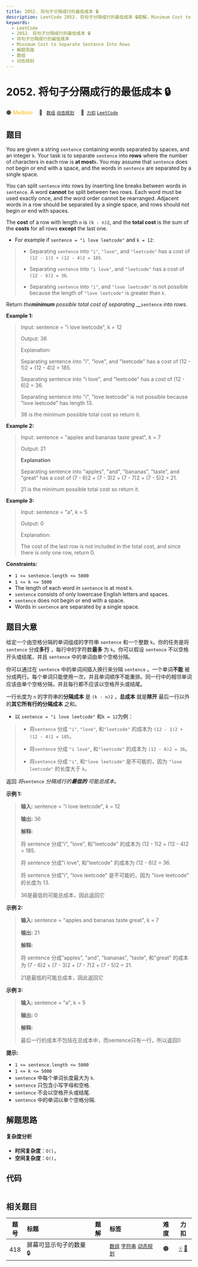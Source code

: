 ```yaml
---
title: 2052. 将句子分隔成行的最低成本 🔒
description: LeetCode 2052. 将句子分隔成行的最低成本 🔒题解，Minimum Cost to Separate Sentence Into Rows，包含解题思路、复杂度分析以及完整的 JavaScript 代码实现。
keywords:
  - LeetCode
  - 2052. 将句子分隔成行的最低成本 🔒
  - 将句子分隔成行的最低成本
  - Minimum Cost to Separate Sentence Into Rows
  - 解题思路
  - 数组
  - 动态规划
---
```


# 2052. 将句子分隔成行的最低成本 🔒

🟠 <font color=#ffb800>Medium</font>&emsp; 🔖&ensp; [`数组`](/tag/array.md) [`动态规划`](/tag/dynamic-programming.md)&emsp; 🔗&ensp;[`力扣`](https://leetcode.cn/problems/minimum-cost-to-separate-sentence-into-rows) [`LeetCode`](https://leetcode.com/problems/minimum-cost-to-separate-sentence-into-rows)

## 题目

You are given a string `sentence` containing words separated by spaces, and an
integer `k`. Your task is to separate `sentence` into **rows** where the
number of characters in each row is **at most**`k`. You may assume that
`sentence` does not begin or end with a space, and the words in `sentence` are
separated by a single space.

You can split `sentence` into rows by inserting line breaks between words in
`sentence`. A word **cannot** be split between two rows. Each word must be
used exactly once, and the word order cannot be rearranged. Adjacent words in
a row should be separated by a single space, and rows should not begin or end
with spaces.

The **cost** of a row with length `n` is `(k - n)2`, and the **total cost** is
the sum of the **costs** for all rows **except** the last one.

  * For example if `sentence = "i love leetcode"` and `k = 12`: 
> 
> * Separating `sentence` into `"i"`, `"love"`, and `"leetcode"` has a cost of `(12 - 1)2 + (12 - 4)2 = 185`.
> 
> * Separating `sentence` into `"i love"`, and `"leetcode"` has a cost of `(12 - 6)2 = 36`.
> 
> * Separating `sentence` into `"i"`, and `"love leetcode"` is not possible because the length of `"love leetcode"` is greater than `k`.

Return _the**minimum** possible total cost of separating_ __`sentence` _into
rows._



**Example 1:**

> Input: sentence = "i love leetcode", k = 12
> 
> Output: 36
> 
> Explanation:
> 
> Separating sentence into "i", "love", and "leetcode" has a cost of (12 - 1)2 + (12 - 4)2 = 185.
> 
> Separating sentence into "i love", and "leetcode" has a cost of (12 - 6)2 = 36.
> 
> Separating sentence into "i", "love leetcode" is not possible because "love leetcode" has length 13.
> 
> 36 is the minimum possible total cost so return it.

**Example 2:**

> Input: sentence = "apples and bananas taste great", k = 7
> 
> Output: 21
> 
> **Explanation**
> 
> Separating sentence into "apples", "and", "bananas", "taste", and "great" has a cost of (7 - 6)2 + (7 - 3)2 + (7 - 7)2 + (7 - 5)2 = 21.
> 
> 21 is the minimum possible total cost so return it.

**Example 3:**

> Input: sentence = "a", k = 5
> 
> Output: 0
> 
> Explanation:
> 
> The cost of the last row is not included in the total cost, and since there is only one row, return 0.

**Constraints:**

  * `1 <= sentence.length <= 5000`
  * `1 <= k <= 5000`
  * The length of each word in `sentence` is at most `k`.
  * `sentence` consists of only lowercase English letters and spaces.
  * `sentence` does not begin or end with a space.
  * Words in `sentence` are separated by a single space.


## 题目大意

给定一个由空格分隔的单词组成的字符串 `sentence` 和一个整数 `k`。你的任务是将 `sentence` 分成**多行**
，每行中的字符数**最多** 为 `k`。你可以假设 `sentence` 不以空格开头或结尾，并且 `sentence` 中的单词由单个空格分隔。

你可以通过在 `sentence` 中的单词间插入换行来分隔 `sentence` 。一个单词**不能**
被分成两行。每个单词只能使用一次，并且单词顺序不能重排。同一行中的相邻单词应该由单个空格分隔，并且每行都不应该以空格开头或结尾。

一行长度为 `n` 的字符串的**分隔成本** 是 `(k - n)2` ，**总成本** 就是**除开** 最后一行以外的**其它所有行的分隔成本**
之和。

  * 以 `sentence = "i love leetcode"` 和`k = 12`为例： 
> 
> * 将`sentence` 分成 `"i"`, `"love"`, 和`"leetcode"` 的成本为 `(12 - 1)2 + (12 - 4)2 = 185`。
> 
> * 将`sentence` 分成 `"i love"`, 和`"leetcode"` 的成本为 `(12 - 6)2 = 36`。
> 
> * 将`sentence` 分成 `"i"`, 和`"love leetcode"` 是不可能的，因为 `"love leetcode"` 的长度大于 `k`。

返回 _将_`sentence` _分隔成行的**最低的** 可能总成本。_



**示例 1:**

> 
> 
> 
> 
> 
> **输入:** sentence = "i love leetcode", k = 12
> 
> **输出:** 36
> 
> **解释:**
> 
> 将 sentence 分成"i", "love", 和"leetcode" 的成本为 (12 - 1)2 + (12 - 4)2 = 185.
> 
> 将 sentence 分成"i love", 和"leetcode" 的成本为 (12 - 6)2 = 36.
> 
> 将 sentence 分成"i", "love leetcode" 是不可能的，因为 "love leetcode" 的长度为 13.
> 
> 36是最低的可能总成本，因此返回它
> 
> 

**示例 2:**

> 
> 
> 
> 
> 
> **输入:** sentence = "apples and bananas taste great", k = 7
> 
> **输出:** 21
> 
> **解释:**
> 
> 将 sentence 分成"apples", "and", "bananas", "taste", 和"great" 的成本为 (7 - 6)2 + (7 - 3)2 + (7 - 7)2 + (7 - 5)2 = 21.
> 
> 21是最低的可能总成本，因此返回它
> 
> 

**示例 3:**

> 
> 
> 
> 
> 
> **输入:** sentence = "a", k = 5
> 
> **输出:** 0
> 
> **解释:**
> 
> 最后一行的成本不包括在总成本中，而sentence只有一行，所以返回0



**提示:**

  * `1 <= sentence.length <= 5000`
  * `1 <= k <= 5000`
  * `sentence` 中每个单词长度最大为 `k`.
  * `sentence` 只包含小写字母和空格.
  * `sentence` 不会以空格开头或结尾.
  * `sentence` 中的单词以单个空格分隔.


## 解题思路

#### 复杂度分析

- **时间复杂度**：`O()`，
- **空间复杂度**：`O()`，

## 代码

```javascript

```

## 相关题目

<!-- prettier-ignore -->
| 题号 | 标题 | 题解 | 标签 | 难度 | 力扣 |
| :------: | :------ | :------: | :------ | :------: | :------: |
| 418 | 屏幕可显示句子的数量 🔒 |  |  [`数组`](/tag/array.md) [`字符串`](/tag/string.md) [`动态规划`](/tag/dynamic-programming.md) | 🟠 | [🀄️](https://leetcode.cn/problems/sentence-screen-fitting) [🔗](https://leetcode.com/problems/sentence-screen-fitting) |